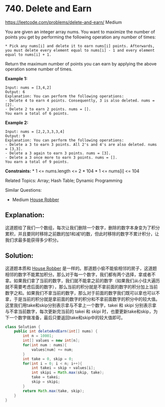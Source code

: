 # 740. Delete and Earn
<https://leetcode.com/problems/delete-and-earn/>
Medium

You are given an integer array nums. You want to maximize the number of points you get by performing the following operation any number of times:

    * Pick any nums[i] and delete it to earn nums[i] points. Afterwards, you must delete every element equal to nums[i] - 1 and every element equal to nums[i] + 1.

Return the maximum number of points you can earn by applying the above operation some number of times.

**Example 1:**

    Input: nums = [3,4,2]
    Output: 6
    Explanation: You can perform the following operations:
    - Delete 4 to earn 4 points. Consequently, 3 is also deleted. nums = [2].
    - Delete 2 to earn 2 points. nums = [].
    You earn a total of 6 points.

**Example 2:**

    Input: nums = [2,2,3,3,3,4]
    Output: 9
    Explanation: You can perform the following operations:
    - Delete a 3 to earn 3 points. All 2's and 4's are also deleted. nums = [3,3].
    - Delete a 3 again to earn 3 points. nums = [3].
    - Delete a 3 once more to earn 3 points. nums = [].
    You earn a total of 9 points.
 

**Constraints:**
    * 1 <= nums.length <= 2 * 104
    * 1 <= nums[i] <= 104

Related Topics: Array; Hash Table; Dynamic Programming

Similar Questions: 
* Medium [House Robber](https://leetcode.com/problems/house-robber/)


## Explanation:
这道题给了我们一个数组，每次让我们删除一个数字，删除的数字本身变为了积分累积，并且要同时移除之前数的加1和减1的数，但此时移除的数字不累计积分，让我们求最多能获得多少积分。

## Solution: 
这道题本质和 [House Robber](https://leetcode.com/problems/house-robber/) 是一样的。那道题小偷不能偷相邻的房子，这道题相邻的数字不能累加积分。那么对于每一个数字，我们都有两个选择，拿或者不拿。如果我们拿了当前的数字，我们就不能拿之前的数字（如果我们从小往大遍历就不需要考虑后面的数字），那么当前的积分就是不拿前面的数字的积分加上当前数字之和。如果我们不拿当前的数字，那么对于前面的数字我们既可以拿也可以不拿，于是当前的积分就是拿前面的数字的积分和不拿前面数字的积分中的较大值。这里我们用take和skip分别表示拿与不拿上一个数字，takei 和 skipi 分别表示拿与不拿当前数字，每次更新完当前的 takei 和 skipi 时，也要更新take和skip，为下一个数字做准备，最后只要返回take和skip中的较大值即可。

```java
class Solution {
    public int deleteAndEarn(int[] nums) {
        int n = 10001;
        int[] values = new int[n];
        for(int num : nums){
            values[num] += num;
        }
        int take = 0, skip = 0;
        for(int i = 0; i < n; i++){
            int takei = skip + values[i];
            int skipi = Math.max(skip, take);
            take = takei;
            skip = skipi;
        }
        return Math.max(take, skip);
    }
}
```